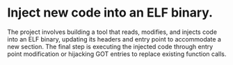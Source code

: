# Inject new code into an ELF binary.

The project involves building a tool that reads, modifies, and injects code into an ELF binary, updating its headers and entry point to accommodate a new section. The final step is executing the injected code through entry point modification or hijacking GOT entries to replace existing function calls.
